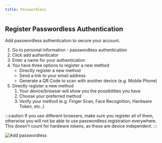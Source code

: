 ```yaml
---
title: Passwordless
---
```


## Register Passwordless Authentication

Add passwordless authentication to secure your account.

1. Go to personal information - passwordless authentication
2. Click add authenticator
3. Enter a name for your authentication
4. You have three options to register a new method
   - Directly register a new method
   - Send a link to your email address
   - Generate a QR Code to scan with another device (e.g. Mobile Phone)
5. Directly register a new method 
   1. Your device/browser will show you the possibilities you have
   2. Choose your preferred method
   3. Verify your method (e.g. Finger Scan, Face Recognition, Hardware Token, etc..)

:::caution
If you use different browsers, make sure you register all of them, otherwise you will not be able to use passwordless registration everywhere.
This doesn't count for hardware tokens, as these are device independent.
:::


![Add passwordless](/img/manuals/console_add_passwordless_direct.gif)

